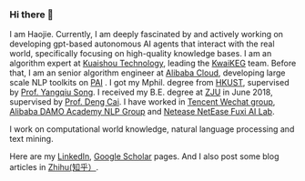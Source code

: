 ### Hi there 👋

I am Haojie. Currently, I am deeply fascinated by and actively working on developing gpt-based autonomous AI agents that interact with the real world, specifically focusing on high-quality knowledge bases. I am an algorithm expert at [Kuaishou Technology](https://www.kuaishou.com/), leading the [KwaiKEG](https://github.com/KwaiKEG) team. Before that, I am an senior algorithm engineer at [Alibaba Cloud](https://www.alibabacloud.com/), developing large scale NLP toolkits on [PAI](https://www.alibabacloud.com/product/machine-learning?spm=a2c65.11461447.0.0.25e81730czH1UY) . I got my Mphil. degree from [HKUST](http://www.ust.hk/), supervised by [Prof. Yangqiu Song](https://www.cse.ust.hk/~yqsong/). I received my B.E. degree at [ZJU](http://www.cs.zju.edu.cn/) in June 2018, supervised by [Prof. Deng Cai](http://dengcai.zjulearning.org:8081/). I have worked in [Tencent Wechat group](https://weixin.qq.com/), [Alibaba DAMO Academy NLP Group](https://damo.alibaba.com/labs/language-technology/) and [Netease NetEase Fuxi AI Lab](https://fuxi.163.com/).

I work on computational world knowledge, natural language processing and text mining.

Here are my [LinkedIn](https://www.linkedin.cn/in/haojie-pan-767612245/), [Google Scholar](https://scholar.google.com/citations?user=2NehWz0AAAAJ&hl=en) pages. And I also post some blog articles in [Zhihu(知乎）](https://www.zhihu.com/people/scarlet-pan).



